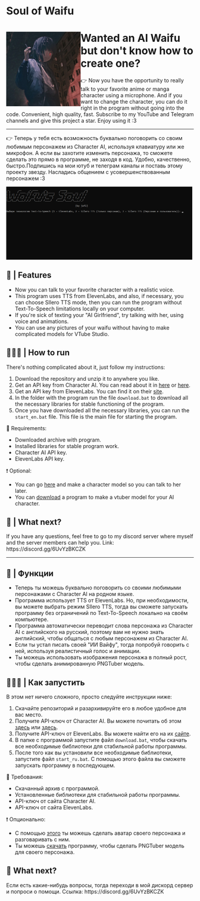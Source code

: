 # Soul of Waifu
<div>
  <img width="200" align="left" src="preview1.jpg"/>
  <h1>Wanted an AI Waifu but don't know how to create one?</h1>
  </p>
</div>
👉 Now you have the opportunity to really talk to your favorite anime or manga character using a microphone. And if you want to change the character, you can do it right in the program without going into the code. Convenient, high quality, fast. Subscribe to my YouTube and Telegram channels and give this project a star. Enjoy using it :3
</p>

-----------------------------------------------------
👉 Теперь у тебя есть возможность буквально поговорить со своим любимым персонажем из Character AI, используя клавиатуру или же микрофон. А если вы захотите изменить персонажа, то сможете сделать это прямо в программе, не заходя в код. Удобно, качественно, быстро.Подпишись на мои ютуб и телеграм каналы и поставь этому проекту звезду. Насладись общением с усовершенствованным персонажем :3
</p>
<img width="500" align="center" src="cmnd.png"/>
  
## 🧠 | Features
 - Now you can talk to your favorite character with a realistic voice.
 - This program uses TTS from ElevenLabs, and also, if necessary, you can choose SIlero TTS mode, then you can run the program without Text-To-Speech limitations locally on your computer.
 - If you're sick of texting your "AI Girlfriend", try talking with her, using voice and animations.
 - You can use any pictures of your waifu without having to make complicated models for VTube Studio.

## 👨🏻‍💻 | How to run
There's nothing complicated about it, just follow my instructions:
1) Download the repository and unzip it to anywhere you like.
2) Get an API key from Character AI. You can read about it in [here](https://pycai.gitbook.io/welcome/api/values) or [here](https://github.com/kramcat/CharacterAI/tree/main#-get-token).
3) Get an API key from ElevenLabs. You can find it on their [site](https://elevenlabs.io/subscription).
4) In the folder with the program run the file `download.bat` to download all the necessary libraries for stable functioning of the program.
5) Once you have downloaded all the necessary libraries, you can run the `start_en.bat` file. This file is the main file for starting the program.

📌 Requirements:
- Downloaded archive with program.
- Installed libraries for stable program work.
- Character AI API key.
- ElevenLabs API key.

❗️ Optional:
- You can go [here](https://github.com/pkhungurn/talking-head-anime-3-demo) and make a character model so you can talk to her later.
- You can [download](https://olmewe.itch.io/veadotube-mini) a program to make a vtuber model for your AI character.

## 👀 | What next?
</p> If you have any questions, feel free to go to my discord server where myself and the server members can help you. Link: https://discord.gg/6UvYzBKCZK

-----------------------------------------------------
## 🧠 | Функции
 - Теперь ты можешь буквально поговорить со своими любимыми персонажами с Character AI на родном языке.
 - Программа использует TTS от ElevenLabs. Но, при необходимости, вы можете выбрать режим SIlero TTS, тогда вы сможете запускать программу без ограничений по Text-To-Speech локально на своём компьютере.
 - Программа автоматически переводит слова персонажа из Character AI с английского на русский, поэтому вам не нужно знать английский, чтобы общаться с любым персонажем из Character AI.
 - Если ты устал писать своей "ИИ Вайфу", тогда попробуй говорить с ней, используя реалистичный голос и анимации.
 - Ты можешь использовать изображения персонажа в полный рост, чтобы сделать анимированную PNGTuber модель.

## 👨🏻‍💻 | Как запустить
В этом нет ничего сложного, просто следуйте инструкции ниже:
1) Скачайте репозиторий и разархивируйте его в любое удобное для вас место.
2) Получите API-ключ от Character AI. Вы можете почитать об этом [здесь](https://pycai.gitbook.io/welcome/api/values) или [здесь](https://github.com/kramcat/CharacterAI/tree/main#-get-token).
3) Получите API-ключ от ElevenLabs. Вы можете найти его на их [сайте](https://elevenlabs.io/subscription).
4) В папке с программой запустите файл `download.bat`, чтобы скачать все необходимые библиотеки для стабильной работы программы.
5) После того как вы установили все необходимые библиотеки, запустите файл `start_ru.bat`. С помощью этого файла вы сможете запускать программу в последующем.

📌 Требования:
- Скачанный архив с программой.
- Установленные библиотеки для стабильной работы программы.
- API-ключ от сайта Character AI.
- API-ключ от сайта ElevenLabs.

❗️ Опционально:
- С помощью [этого](https://github.com/pkhungurn/talking-head-anime-3-demo) ты можешь сделать аватар своего персонажа и разговаривать с ним.
- Ты можешь [скачать](https://olmewe.itch.io/veadotube-mini) программу, чтобы сделать PNGTuber модель для своего персонажа.

## 👀 What next?
</p> Если есть какие-нибудь вопросы, тогда переходи в мой дискорд сервер и попроси о помощи. Ссылка: https://discord.gg/6UvYzBKCZK

